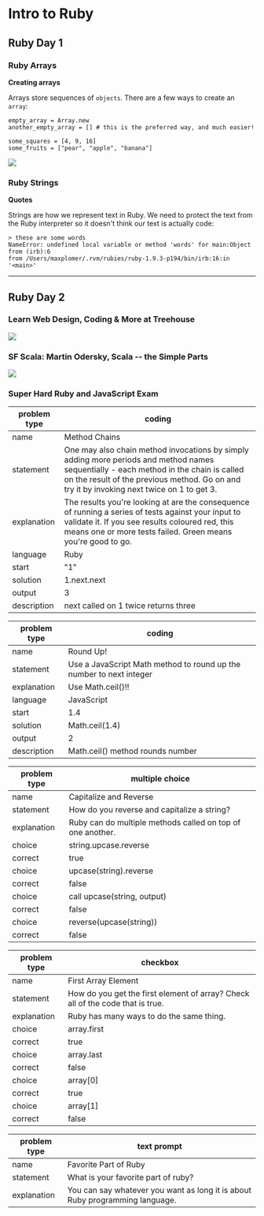 Intro to Ruby
================================================================================

## Ruby Day 1

### Ruby Arrays

**Creating arrays**

Arrays store sequences of `objects`. There are a few ways to create an `array`:

    empty_array = Array.new
    another_empty_array = [] # this is the preferred way, and much easier!

    some_squares = [4, 9, 16]
    some_fruits = ["pear", "apple", "banana"]

![](https://s3.amazonaws.com/hlxbucket/pic.png)

### Ruby Strings

**Quotes**

Strings are how we represent text in Ruby. We need to protect the text from the Ruby interpreter so it doesn't think our text is actually code:

    > these are some words
    NameError: undefined local variable or method 'words' for main:Object
    from (irb):6
    from /Users/maxplomer/.rvm/rubies/ruby-1.9.3-p194/bin/irb:16:in '<main>'

********************************************************************************

## Ruby Day 2

### Learn Web Design, Coding & More at Treehouse

[![](http://img.youtube.com/vi/ZUAg51kA42M/0.jpg)](http://www.youtube.com/watch?v=ZUAg51kA42M)

### SF Scala: Martin Odersky, Scala -- the Simple Parts

[![](http://img.youtube.com/vi/ecekSCX3B4Q/0.jpg)](http://www.youtube.com/watch?v=ecekSCX3B4Q)

### Super Hard Ruby and JavaScript Exam

| problem type | coding                                         
|--------------|--------------------------------------------------------
| name         | Method Chains
| statement    | One may also chain method invocations by simply adding more periods and method names sequentially - each method in the chain is called on the result of the previous method. Go on and try it by invoking next twice on 1 to get 3.
| explanation  | The results you're looking at are the consequence of running a series of tests against your input to validate it. If you see results coloured red, this means one or more tests failed. Green means you're good to go.
| language     | Ruby
| start        | "1"
| solution     | 1.next.next
| output       | 3
| description  | next called on 1 twice returns three


| problem type | coding                                         
|--------------|--------------------------------------------------------
| name         | Round Up!
| statement    | Use a JavaScript Math method to round up the number to next integer
| explanation  | Use Math.ceil()!!
| language     | JavaScript
| start        | 1.4
| solution     | Math.ceil(1.4)
| output       | 2
| description  | Math.ceil() method rounds number


| problem type | multiple choice                                         
|--------------|--------------------------------------------------------
| name         | Capitalize and Reverse
| statement    | How do you reverse and capitalize a string?
| explanation  | Ruby can do multiple methods called on top of one another.
| choice       | string.upcase.reverse
| correct      | true
| choice       | upcase(string).reverse
| correct      | false
| choice       | call upcase(string, output)
| correct      | false
| choice       | reverse(upcase(string))
| correct      | false


| problem type | checkbox                                         
|--------------|--------------------------------------------------------
| name         | First Array Element
| statement    | How do you get the first element of array? Check all of the code that is true.
| explanation  | Ruby has many ways to do the same thing.
| choice       | array.first
| correct      | true
| choice       | array.last
| correct      | false
| choice       | array[0]
| correct      | true
| choice       | array[1]
| correct      | false


| problem type | text prompt                                         
|--------------|--------------------------------------------------------
| name         | Favorite Part of Ruby
| statement    | What is your favorite part of ruby?
| explanation  | You can say whatever you want as long it is about Ruby programming language.


